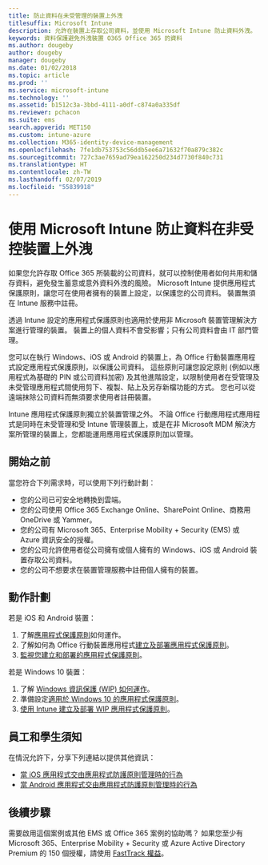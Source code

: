 ```yaml
---
title: 防止資料在未受管理的裝置上外洩
titlesuffix: Microsoft Intune
description: 允許在裝置上存取公司資料，並使用 Microsoft Intune 防止資料外洩。
keywords: 資料保護避免外洩裝置 O365 Office 365 的資料
ms.author: dougeby
author: dougeby
manager: dougeby
ms.date: 01/02/2018
ms.topic: article
ms.prod: ''
ms.service: microsoft-intune
ms.technology: ''
ms.assetid: b1512c3a-3bbd-4111-a0df-c874a0a335df
ms.reviewer: pchacon
ms.suite: ems
search.appverid: MET150
ms.custom: intune-azure
ms.collection: M365-identity-device-management
ms.openlocfilehash: 7fe1db753753c56ddb5ee6a71632f70a879c382c
ms.sourcegitcommit: 727c3ae7659ad79ea162250d234d7730f840c731
ms.translationtype: HT
ms.contentlocale: zh-TW
ms.lasthandoff: 02/07/2019
ms.locfileid: "55839918"
---
```

# <a name="prevent-data-leaks-on-non-managed-devices-using-microsoft-intune"></a>使用 Microsoft Intune 防止資料在非受控裝置上外洩

如果您允許存取 Office 365 所裝載的公司資料，就可以控制使用者如何共用和儲存資料，避免發生蓄意或意外資料外洩的風險。 Microsoft Intune 提供應用程式保護原則，讓您可在使用者擁有的裝置上設定，以保護您的公司資料。 裝置無須在 Intune 服務中註冊。 

透過 Intune 設定的應用程式保護原則也適用於使用非 Microsoft 裝置管理解決方案進行管理的裝置。 裝置上的個人資料不會受影響；只有公司資料會由 IT 部門管理。 

您可以在執行 Windows、iOS 或 Android 的裝置上，為 Office 行動裝置應用程式設定應用程式保護原則，以保護公司資料。 這些原則可讓您設定原則 (例如以應用程式為基礎的 PIN 或公司資料加密) 及其他進階設定，以限制使用者在受管理及未受管理應用程式間使用剪下、複製、貼上及另存新檔功能的方式。 您也可以從遠端抹除公司資料而無須要求使用者註冊裝置。 

Intune 應用程式保護原則獨立於裝置管理之外。 不論 Office 行動應用程式應用程式是同時在未受管理和受 Intune 管理裝置上，或是在非 Microsoft MDM 解決方案所管理的裝置上，您都能運用應用程式保護原則加以管理。 

## <a name="before-you-begin"></a>開始之前

當您符合下列需求時，可以使用下列行動計劃：
* 您的公司已可安全地轉換到雲端。
* 您的公司使用 Office 365 Exchange Online、SharePoint Online、商務用 OneDrive 或 Yammer。
* 您的公司有 Microsoft 365、Enterprise Mobility + Security (EMS) 或 Azure 資訊安全的授權。
* 您的公司允許使用者從公司擁有或個人擁有的 Windows、iOS 或 Android 裝置存取公司資料。 
* 您的公司不想要求在裝置管理服務中註冊個人擁有的裝置。 

## <a name="action-plan"></a>動作計劃

若是 iOS 和 Android 裝置： 

1. 了解[應用程式保護原則](app-protection-policy.md)如何運作。
2. 了解如何為 Office 行動裝置應用程式[建立及部署應用程式保護原則](app-protection-policies.md)。 
3. [監視您建立和部署的應用程式保護原則](app-protection-policies-monitor.md)。 

若是 Windows 10 裝置： 

1. 了解 [Windows 資訊保護 (WIP) 如何運作](https://docs.microsoft.com/windows/threat-protection/windows-information-protection/protect-enterprise-data-using-wip)。 
2. 準備設定[適用於 Windows 10 的應用程式保護原則](app-protection-policies-configure-windows-10.md)。
3. [使用 Intune 建立及部署 WIP 應用程式保護原則](windows-information-protection-policy-create.md)。

## <a name="what-to-tell-employees-and-students"></a>員工和學生須知

在情況允許下，分享下列連結以提供其他資訊： 
* [當 iOS 應用程式交由應用程式防護原則管理時的行為](app-protection-enabled-apps-ios.md)
* [當 Android 應用程式交由應用程式防護原則管理時的行為](app-protection-enabled-apps-android.md) 

## <a name="next-steps"></a>後續步驟

需要啟用這個案例或其他 EMS 或 Office 365 案例的協助嗎？ 如果您至少有 Microsoft 365、Enterprise Mobility + Security 或 Azure Active Directory Premium 的 150 個授權，請使用 [FastTrack 權益](https://docs.microsoft.com/enterprise-mobility-security/solutions/enterprise-mobility-fasttrack-program)。 
